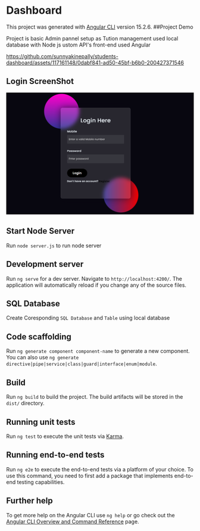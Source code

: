 # Dashboard

This project was generated with [Angular CLI](https://github.com/angular/angular-cli) version 15.2.6.
##Project Demo

Project is basic Admin pannel setup as Tution management used local database with Node js ustom API's front-end used Angular

https://github.com/sunnyakinepally/students-dashboard/assets/117161148/0dabf841-ad50-45bf-b6b0-200427371546


## Login ScreenShot

![Alt text](https://github.com/sunnyakinepally/students-dashboard/blob/main/src/assets/login.PNG)

## Start Node Server

Run `node server.js` to run node server

## Development server

Run `ng serve` for a dev server. Navigate to `http://localhost:4200/`. The application will automatically reload if you change any of the source files.

## SQL Database

Create Coresponding `SQL Database` and `Table` using local database

## Code scaffolding

Run `ng generate component component-name` to generate a new component. You can also use `ng generate directive|pipe|service|class|guard|interface|enum|module`.

## Build

Run `ng build` to build the project. The build artifacts will be stored in the `dist/` directory.

## Running unit tests

Run `ng test` to execute the unit tests via [Karma](https://karma-runner.github.io).

## Running end-to-end tests

Run `ng e2e` to execute the end-to-end tests via a platform of your choice. To use this command, you need to first add a package that implements end-to-end testing capabilities.

## Further help

To get more help on the Angular CLI use `ng help` or go check out the [Angular CLI Overview and Command Reference](https://angular.io/cli) page.
